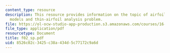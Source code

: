 ```yaml
---
content_type: resource
description: This resource provides information on the topic of airfoil vortex sheet
  models and thin-airfoil analysis problem.
file: https://ol-ocw-studio-app-production.s3.amazonaws.com/courses/16-01-unified-engineering-i-ii-iii-iv-fall-2005-spring-2006/8526c02c3425c38a434d5c77172c9a6d_f02_sp.pdf
file_type: application/pdf
resourcetype: Document
title: f02_sp.pdf
uid: 8526c02c-3425-c38a-434d-5c77172c9a6d
---
```

